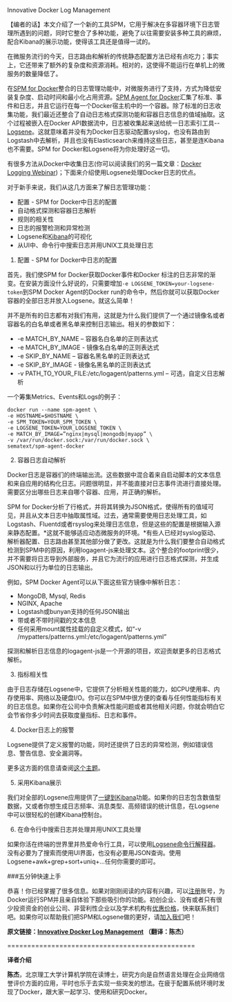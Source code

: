 Innovative Docker Log Management

【编者的话】本文介绍了一个新的工具SPM，它用于解决在多容器环境下日志管理所遇到的问题，同时它整合了多种功能，避免了以往需要安装多种工具的麻烦，配合Kibana的展示功能，使得该工具还是值得一试的。

在微服务流行的今天，日志路由和解析的传统静态配置方法已经有点吃力；事实上，它还带来了额外的复杂度和资源消耗。相对的，这使得不能运行在单机上的微服务的数量降低了。



在[SPM for Docker](http://blog.sematext.com/2015/06/09/docker-monitoring-support/)整合的日志管理功能中，对微服务进行了支持，方式为降低安装复杂度、启动时间和最小化占用资源。[SPM Agent for Docker](https://github.com/sematext/spm-agent-docker)汇集了标准、事件和日志，并且它运行在每一个Docker宿主机中的一个容器。除了标准的日志收集功能，我们最近还整合了自动日志格式探测功能和容器日志信息的值域抽取。这个过程被嵌入在Docker API数据流中，日志被收集起来送给统一日志索引工具--[Logsene](http://sematext.com/logsene/)。这就意味着并没有为Docker日志驱动配置syslog，也没有路由到Logstash中去解析，并且也没有Elasticsearch来维持这些日志，甚至是连Kibana也不需要。SPM for Docker和Logsene将为你处理好这一切。

有很多方法从Docker中收集日志(你可以阅读我们的另一篇文章：[Docker Logging Webinar](http://blog.sematext.com/2015/08/11/docker-logging-webinar/))；下面来介绍使用Logsene处理Docker日志的优点。

对于新手来说，我们从这几方面来了解日志管理功能：

* 配置 - SPM for Docker中日志的配置
* 自动格式探测和容器日志解析
* 规则的相关性
* 日志的报警检测和异常检测
* Logsene和[Kibana](http://blog.sematext.com/2015/06/11/1-click-elk-stack-hosted-kibana-4/)的可视化
* 从UI中、命令行中搜索日志并用UNIX工具处理日志

1. 配置 - SPM for Docker中日志的配置

首先，我们使SPM for Docker获取Docker事件和Docker 标注的日志非常的渐变。在安装方面没什么好说的，只需要增加`-e LOGSENE_TOKEN=your-logsene-token`到SPM Docker Agent的Docker run的命令中，然后你就可以获取Docker容器的全部日志并放入Logsene。就这么简单！

并不是所有的日志都有对我们有用，这就是为什么我们提供了一个通过镜像名或者容器名的白名单或者黑名单来控制日志输出。相关的参数如下：

* -e MATCH_BY_NAME – 容器名白名单的正则表达式
* -e MATCH_BY_IMAGE - 镜像名白名单的正则表达式 
* -e SKIP_BY_NAME – 容器名黑名单的正则表达式
* -e SKIP_BY_IMAGE - 镜像名黑名单的正则表达式 
* -v PATH_TO_YOUR_FILE:/etc/logagent/patterns.yml – 可选，自定义日志解析

一个筹集Metrics、Events和Logs的例子：

	docker run --name spm-agent \
	-e HOSTNAME=$HOSTNAME \
	-e SPM_TOKEN=YOUR_SPM_TOKEN \
	-e LOGSENE_TOKEN=YOUR_LOGSENE_TOKEN \
	-e MATCH_BY_IMAGE=”nginx|mysql|mongodb|myapp” \
	-v /var/run/docker.sock:/var/run/docker.sock \
	sematext/spm-agent-docker
	
2. 容器日志自动解析

Docker日志是容器们的终端输出流。这些数据中混合着来自启动脚本的文本信息和来自应用的结构化日志。问题很明显，并不能直接对日志事件流进行直接处理。需要区分出哪些日志来自哪个容器、应用，并正确的解析。

SPM for Docker分析了行格式，并将其转换为JSON格式，使得所有的值域可见，并且从文本日志中抽取属性域。过去，通常需要使用日志处理工具，如Logstash、Fluentd或者rsyslog来处理日志信息，但是这些的配置是根据输入源来静态配置。*这就不能够适应动态微服务的环境。*有些人已经对syslog驱动、解析器配置、日志路由甚至其他部分做了更改。这就是为什么我们要整合自动格式检测到SPM中的原因，利用logagent-js来处理文本。这个整合的footprint很少，并不需要将日志导到外部服务，并且它为流行的应用进行日志格式探测，并生成JSON和以行为单位的日志输出。

例如，SPM Docker Agent可以从下面这些官方镜像中解析日志：

* MongoDB, Mysql, Redis
* NGINX, Apache
* Logstash或bunyan支持的任何JSON输出
* 带或者不带时间戳的文本信息
* 任何采用mount属性挂载的自定义模式，如“-v /mypatters/patterns.yml:/etc/logagent/patterns.yml”

探测和解析日志信息的logagent-js是一个开源的项目，欢迎贡献更多的日志格式解析。

3. 指标相关性

由于日志存储在Logsene中，它提供了分析相关性能的能力，如CPU使用率、内存使用率、网络以及硬盘I/O。你可以在SPM中很方便的查看与任何性能指标有关的日志信息。如果你在公司中负责解决性能问题或者其他相关问题，你就会明白它会节省你多少时间去获取度量指标、日志和事件。

4. Docker日志上的报警

Logsene提供了定义报警的功能，同时还提供了日志的异常检测，例如错误信息、警告信息、安全漏洞等。

更多这方面的信息请查阅[这个主题](http://blog.sematext.com/2015/06/23/log-alerting-anomaly-detection-scheduled-reports/)。

5. 采用Kibana展示

我们对全部的Logsene应用提供了[一键到Kibana](http://blog.sematext.com/2015/06/11/1-click-elk-stack-hosted-kibana-4/)功能。如果你的日志包含数值型数据，又或者你想生成日志频率、消息类型、高频错误的统计信息，在Logsene中可以很轻松的创建Kibana控制台。

6. 在命令行中搜索日志并处理并用UNIX工具处理

如果你活在终端的世界里并热爱命令行工具，可以使用[Logsene命令行解释器](http://blog.sematext.com/2015/07/07/logsene-cli/)。没有必要为了搜索而使用UI界面，也没有必要用JSON查询。使用Logsene+awk+grep+sort+uniq+...任何你需要的即可。

###五分钟快速上手

恭喜！你已经掌握了很多信息。如果对刚刚阅读的内容有兴趣，可以[注册](https://apps.sematext.com/users-web/register.do)账号，为Docker运行SPM并且亲自体验下那些吸引你的功能。初创企业、没有或者只有很少投资资金的创业公司、非营利性企业以及学术机构有[优惠价格](http://sematext.com/logsene/#special-pricing)，快来联系我们吧。如果你可以帮助我们把SPM和Logsene做的更好，请[加入我们](http://sematext.com/about/jobs.html)吧！

**原文链接：[Innovative Docker Log Management](http://blog.sematext.com/2015/08/12/docker-log-management/) （翻译：陈杰）**

===============================================

**译者介绍**

**陈杰**，北京理工大学计算机学院在读博士，研究方向是自然语言处理在企业网络信誉评价方面的应用，平时也乐于去实现一些突发的想法。在疲于配置系统环境时发现了Docker，跟大家一起学习、使用和研究Docker。














 